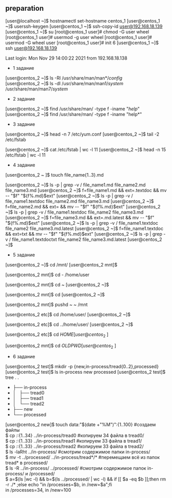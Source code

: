 preparation
----
[user@localhost ~]$ hostnamectl set-hostname centos_1
[user@centos_1 ~]$ userssh-keygen 
[user@centos_1 ~]$ ssh-copy-id user@192.168.18.139
[user@centos_1 ~]$ su
[root@centos_1 user]# chmod -G user wheel
[root@centos_1 user]# usermod -g user wheel
[root@centos_1 user]# usermod -G wheel user
[root@centos_1 user]# init 6
[user@centos_1 ~]$ ssh user@192.168.18.139

Last login: Mon Nov 29 14:00:22 2021 from 192.168.18.138


- 1 задание

[user@centos_2 ~]$ ls -Rl /usr/share/man/man*/*config*  
[user@centos_2 ~]$ ls -dl /usr/share/man/man1/*system* /usr/share/man/man7/*system*

- 2 задание

[user@centos_2 ~]$ find /usr/share/man/ -type f -iname "*help*"
[user@centos_2 ~]$ find /usr/share/man/ -type f -iname "help*"

- 3 задание

[user@centos_2 ~]$ head -n 7 /etc/yum.conf
[user@centos_2 ~]$ tail -2  /etc/fstab

[user@centos_2 ~]$ cat /etc/fstab | wc -l
11
[user@centos_2 ~]$ head -n 15 /etc/fstab | wc -l
11

- 4 задание

[user@centos_2 ~ ]$ touch file_name{1..3}.md

[user@centos_2 ~]$ ls -p | grep -v /
file_name1.md
file_name2.md
file_name3.md
[user@centos_2 ~]$ f=file_name1.md && ext=.textdoc && mv -- "$f" "${f%.md}$ext"
[user@centos_2 ~]$ ls -p | grep -v /
file_name1.textdoc
file_name2.md
file_name3.md
[user@centos_2 ~]$ f=file_name2.md && ext= && mv -- "$f" "${f%.md}$ext"
[user@centos_2 ~]$ ls -p | grep -v /
file_name1.textdoc
file_name2
file_name3.md
[user@centos_2 ~]$ f=file_name3.md && ext=.md.latest && mv -- "$f" "${f%.md}$ext"
[user@centos_2 ~]$ ls -p | grep -v /
file_name1.textdoc
file_name2
file_name3.md.latest
[user@centos_2 ~]$ f=file_name1.textdoc && ext=txt && mv -- "$f" "${f%.md}$ext"
[user@centos_2 ~]$ ls -p | grep -v /
file_name1.textdoctxt
file_name2
file_name3.md.latest
[user@centos_2 ~]$ 

- 5 задание

[user@centos_2 ~]$ cd /mnt/
[user@centos_2 mnt]$
>>>>>>>>>>>>>
[user@centos_2 mnt]$ cd -
/home/user
>>>>>>>>>>>>>
[user@centos_2 mnt]$ cd ~
[user@centos_2 ~]$
>>>>>>>>>>>>>
[user@centos_2 mnt]$ cd
[user@centos_2 ~]$
>>>>>>>>>>>>>
[user@centos_2 mnt]$ pushd ~
~ /mnt
>>>>>>>>>>>>>
[user@centos_2 etc]$ cd /home/user/
[user@centos_2 ~]$ 
>>>>>>>>>>>>>
[user@centos_2 etc]$ cd ../home/user/
[user@centos_2 ~]$
>>>>>>>>>>>>>
[user@centos_2 etc]$ cd $HOME
[user@centos_2 ~]$
>>>>>>>>>>>>>>>
[user@centos_2 mnt]$ cd $OLDPWD
[user@centos_2 ~]$

- 6 задание

[user@centos_2 test]$ mkdir -p {new,in-process/tread{0..2},processed}
[user@centos_2 test]$ ls
in-process  new  processed
[user@centos_2 test]$ tree .
.
- ├── in-process
- │   ├── tread0
- │   ├── tread1
- │   └── tread2
- ├── new
- └── processed

[user@centos_2 new]$ touch data:"$(date +"%M")":{1..100}   #создаем файлы <br/>
$ cp *:*:{1..34} ../in-process/tread0                      #копируем 34 файла в tread0/ <br/>
$ cp *:*:{1..33} ../in-process/tread1                      #копируем 33 файла в tread1/ <br/>
$ cp *:*:{1..33} ../in-process/tread2                      #копируем 33 файла в tread2/ <br/>
$ ls -laRht ../in-process/                                 #смотрим содержимое папки in-process/ <br/>
$ mv -t ../processed/ ../in-process/tread*/*               #перемещаем всё из папок tread* в processed/ <br/> 
$ ls -R ../in-process/ ../processed/                       #смотрим содержимое папок in-process/ и /processed/ <br/>
$ a=$(ls |wc -l) && b=$(ls ../processed/ | wc -l) && if [[ $a -eq $b ]];then rm -r ./* ;else echo "in /processes=$b, in /new=$a";fi <br/>
in /processes=34, in /new=100
